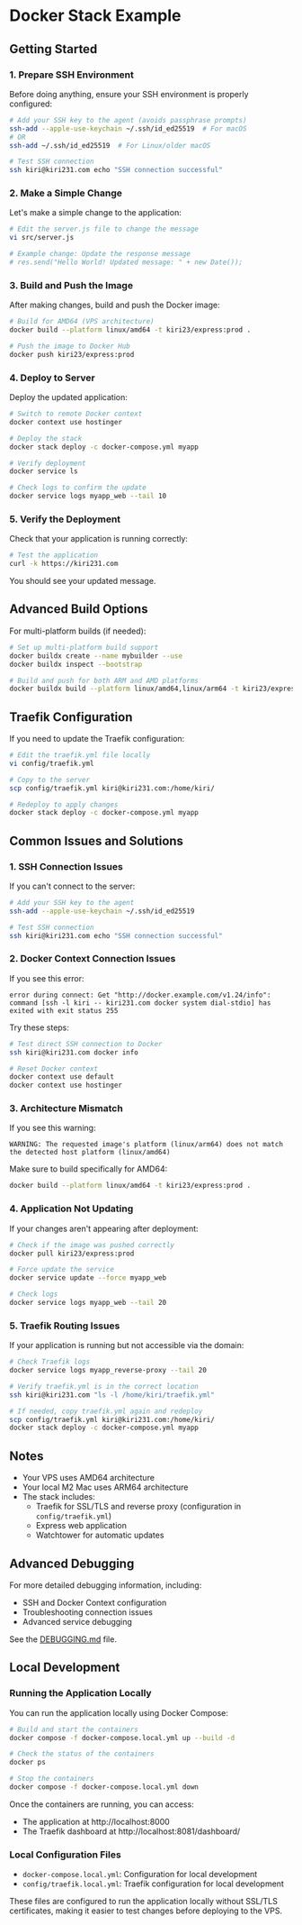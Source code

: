 # Docker Stack Example

## Getting Started

### 1. Prepare SSH Environment

Before doing anything, ensure your SSH environment is properly configured:

```bash
# Add your SSH key to the agent (avoids passphrase prompts)
ssh-add --apple-use-keychain ~/.ssh/id_ed25519  # For macOS
# OR
ssh-add ~/.ssh/id_ed25519  # For Linux/older macOS

# Test SSH connection
ssh kiri@kiri231.com echo "SSH connection successful"
```

### 2. Make a Simple Change

Let's make a simple change to the application:

```bash
# Edit the server.js file to change the message
vi src/server.js

# Example change: Update the response message
# res.send("Hello World! Updated message: " + new Date());
```

### 3. Build and Push the Image

After making changes, build and push the Docker image:

```bash
# Build for AMD64 (VPS architecture)
docker build --platform linux/amd64 -t kiri23/express:prod .

# Push the image to Docker Hub
docker push kiri23/express:prod
```

### 4. Deploy to Server

Deploy the updated application:

```bash
# Switch to remote Docker context
docker context use hostinger

# Deploy the stack
docker stack deploy -c docker-compose.yml myapp

# Verify deployment
docker service ls

# Check logs to confirm the update
docker service logs myapp_web --tail 10
```

### 5. Verify the Deployment

Check that your application is running correctly:

```bash
# Test the application
curl -k https://kiri231.com
```

You should see your updated message.

## Advanced Build Options

For multi-platform builds (if needed):

```bash
# Set up multi-platform build support
docker buildx create --name mybuilder --use
docker buildx inspect --bootstrap

# Build and push for both ARM and AMD platforms
docker buildx build --platform linux/amd64,linux/arm64 -t kiri23/express:prod --push .
```

## Traefik Configuration

If you need to update the Traefik configuration:

```bash
# Edit the traefik.yml file locally
vi config/traefik.yml

# Copy to the server
scp config/traefik.yml kiri@kiri231.com:/home/kiri/

# Redeploy to apply changes
docker stack deploy -c docker-compose.yml myapp
```



## Common Issues and Solutions

### 1. SSH Connection Issues

If you can't connect to the server:

```bash
# Add your SSH key to the agent
ssh-add --apple-use-keychain ~/.ssh/id_ed25519

# Test SSH connection
ssh kiri@kiri231.com echo "SSH connection successful"
```

### 2. Docker Context Connection Issues

If you see this error:
```
error during connect: Get "http://docker.example.com/v1.24/info": command [ssh -l kiri -- kiri231.com docker system dial-stdio] has exited with exit status 255
```

Try these steps:
```bash
# Test direct SSH connection to Docker
ssh kiri@kiri231.com docker info

# Reset Docker context
docker context use default
docker context use hostinger
```

### 3. Architecture Mismatch

If you see this warning:
```
WARNING: The requested image's platform (linux/arm64) does not match the detected host platform (linux/amd64)
```

Make sure to build specifically for AMD64:
```bash
docker build --platform linux/amd64 -t kiri23/express:prod .
```

### 4. Application Not Updating

If your changes aren't appearing after deployment:

```bash
# Check if the image was pushed correctly
docker pull kiri23/express:prod

# Force update the service
docker service update --force myapp_web

# Check logs
docker service logs myapp_web --tail 20
```

### 5. Traefik Routing Issues

If your application is running but not accessible via the domain:

```bash
# Check Traefik logs
docker service logs myapp_reverse-proxy --tail 20

# Verify traefik.yml is in the correct location
ssh kiri@kiri231.com "ls -l /home/kiri/traefik.yml"

# If needed, copy traefik.yml again and redeploy
scp config/traefik.yml kiri@kiri231.com:/home/kiri/
docker stack deploy -c docker-compose.yml myapp
```

## Notes

- Your VPS uses AMD64 architecture
- Your local M2 Mac uses ARM64 architecture
- The stack includes:
  - Traefik for SSL/TLS and reverse proxy (configuration in `config/traefik.yml`)
  - Express web application
  - Watchtower for automatic updates

## Advanced Debugging

For more detailed debugging information, including:
- SSH and Docker Context configuration
- Troubleshooting connection issues
- Advanced service debugging

See the [DEBUGGING.md](DEBUGGING.md) file.

## Local Development

### Running the Application Locally

You can run the application locally using Docker Compose:

```bash
# Build and start the containers
docker compose -f docker-compose.local.yml up --build -d

# Check the status of the containers
docker ps

# Stop the containers
docker compose -f docker-compose.local.yml down
```

Once the containers are running, you can access:
- The application at http://localhost:8000
- The Traefik dashboard at http://localhost:8081/dashboard/

### Local Configuration Files

- `docker-compose.local.yml`: Configuration for local development
- `config/traefik.local.yml`: Traefik configuration for local development

These files are configured to run the application locally without SSL/TLS certificates, making it easier to test changes before deploying to the VPS.
